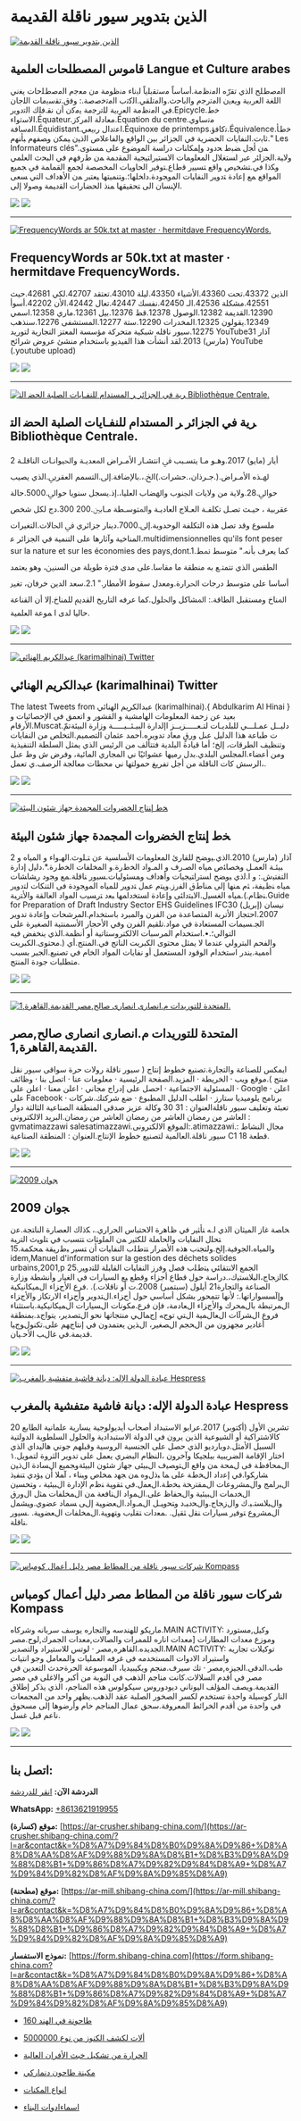 # الذين بتدوير سيور ناقلة القديمة

<a href="https://swt.shibang-china.com/?l=ar&img&k=%D8%A7%D9%84%D8%B0%D9%8A%D9%86+%D8%A8%D8%AA%D8%AF%D9%88%D9%8A%D8%B1+%D8%B3%D9%8A%D9%88%D8%B1+%D9%86%D8%A7%D9%82%D9%84%D8%A9+%D8%A7%D9%84%D9%82%D8%AF%D9%8A%D9%85%D8%A9" target="_blank">![الذين بتدوير سيور ناقلة القديمة](http://static.shibang-china.com/all-800x300/1436.jpg)</a>

## قاموس المصطلحات العلمية Langue et Culture arabes
اﻟﻣﺻطﻠﺢ اﻟذي ﺗﻘرّﻩ اﻟﻣﻧظﻣﺔ.أﺳﺎﺳﺎً ﻣﺳﺗﻘﺑﻠﻳﺎً ﻟﺑﻧﺎء ﻣﻧظوﻣﺔ ﻣن ﻣﻌﺟم اﻟﻣﺻطﻠﺣﺎت ﻳﻐﻧﻲ اﻟﻠﻐﺔ اﻟﻌرﺑﻳﺔ وﻳﻌﻳن اﻟﻣﺗرﺟم واﻟﺑﺎﺣث.واﻟﻣﺗﻠﻘﻲ.اﻟﻛﺗب اﻟﻣﺗﺧﺻﺻﺔ.: وﻓق.ﺗﻘﺳﻳﻣﺎت اﻟﻠﺟﺎن ﻓﻲ اﻟﻣﻧظﻣﺔ اﻟﻌرﺑﻳﺔ ﻟﻠﺗرﺟﻣﺔ ﻳﻣﻛن أن ﻧﻘ.ﻓﻠك اﻟﺗدوﻳر.Epicycle.ﺧط اﻻﺳﺗواء.Équateur.ﻣﻌﺎدﻟﺔ اﻟﻣرﻛز.Équation du centre.ﻣﺗﺳﺎوي اﻟﻣﺳﺎﻓﺔ.Équidistant.اﻋﺗداﻝ رﺑﻳﻌﻲ.Équinoxe de printemps.ﺗﻛﺎﻓؤ.Équivalence.ﺧطﺄ ﺛﺎﺑت.ﺍﻟﻨﻔﺎﻳﺎﺕ ﺍﻟﺤﻀﺮﻳﺔ ﻓﻲ ﺍﻟﺠﺰﺍﺋﺮ ﺑﻴﻦ ﺍﻟﻮﺍﻗﻊ ﻭﺍﻟﻔﺎﻋﻠﺎﺹ ﺍﻟﺫﻴﻥ ﻴﻤﻜﻥ ﻭﺼﻔﻬﻡ ﺒﺄﻨﻬﻡ.&quot; Les Informateurs clés&quot;.ﻤﻥ ﺃﺠل ﻀﺒﻁ ﺤﺩﻭﺩ ﻭﺇﻤﻜﺎﻨﺎﺕ ﺩﺭﺍﺴﺔ ﺍﻟﻤﻭﻀﻭﻉ ﻋﻠﻰ ﻤﺴﺘﻭﻯ ﻭﻻﻴﺔ.ﺍﻟﺠﺯﺍﺌﺭ ﻋﺒﺭ ﺍﺴﺘﻐﻼل ﺍﻟﻤﻌﻠﻭﻤﺎﺕ ﺍﻻﺴﺘﻴﺭﺍﺘﻴﺠﻴﺔ ﺍﻟﻤﻘﺩﻤﺔ ﻤﻥ ﻁﺭﻓﻬﻡ ﻓﻲ ﺍﻟﺒﺤﺙ ﺍﻟﻌﻠﻤﻲ ﻭﻜﺫﺍ ﻓﻲ.ﺘﺸﺨﻴﺹ ﻭﺍﻗﻊ ﺘﺴﻴﻴﺭ ﻗﻁﺎﻉ.ﺘﻭﻓﻴﺭ ﺍﻟﺤﺎﻭﻴﺎﺕ ﺍﻟﻤﺨﺼﺼﺔ ﻟﺠﻤﻊ ﺍﻟﻘﻤﺎﻤﺔ ﻓﻲ ﺠﻤﻴﻊ ﺍﻟﻤﻭﺍﻗﻊ ﻤﻊ ﺇﻋﺎﺩﺓ ﺘﺩﻭﻴﺭ ﺍﻟﻨﻔﺎﻴﺎﺕ ﺍﻟﻤﻭﺠﻭﺩﺓ.ﺩﺍﺨﻠﻬﺎ؛.ﻭﺘﻨﻤﻴﺘﻬﺎ ﻴﻌﺘﺒﺭ ﻤﻥ ﺍﻷﻫﺩﺍﻑ ﺍﻟﺘﻲ ﺴﻌﻰ ﺍﻹﻨﺴﺎﻥ ﺍﻟﻰ ﺘﺤﻘﻴﻘﻬﺎ ﻤﻨﺫ ﺍﻟﺤﻀﺎﺭﺍﺕ ﺍﻟﻘﺩﻴﻤﺔ ﻭﺼﻭﻻ ﺇﻟﻰ.


<a href="https://whatsapp.shibangsoft.com/WhatsApp.php" target="_blank" title="WhatsApp">![](http://static.shibang-china.com/icon/whatsapp.png)</a> <a href="https://swt.shibang-china.com/?l=ar&icon&k=%D8%A7%D9%84%D8%B0%D9%8A%D9%86+%D8%A8%D8%AA%D8%AF%D9%88%D9%8A%D8%B1+%D8%B3%D9%8A%D9%88%D8%B1+%D9%86%D8%A7%D9%82%D9%84%D8%A9+%D8%A7%D9%84%D9%82%D8%AF%D9%8A%D9%85%D8%A9" target="_blank">![](http://static.shibang-china.com/icon/chat-ar.png)</a>

---

<a href="https://swt.shibang-china.com/?l=ar&img&k=%D8%A7%D9%84%D8%B0%D9%8A%D9%86+%D8%A8%D8%AA%D8%AF%D9%88%D9%8A%D8%B1+%D8%B3%D9%8A%D9%88%D8%B1+%D9%86%D8%A7%D9%82%D9%84%D8%A9+%D8%A7%D9%84%D9%82%D8%AF%D9%8A%D9%85%D8%A9" target="_blank">![FrequencyWords ar 50k.txt at master · hermitdave FrequencyWords.](http://static.shibang-china.com/all-800x300/522.jpg)</a>

## FrequencyWords ar 50k.txt at master · hermitdave FrequencyWords.
الذين 43372.تحت 43360.الأشياء 43350.ليلة 43010.تعتقد 42707.لكي 42681.حيث 42551.مشكلة 42536.الـ 42450.نفسك 42447.تعال 42442.الأن 42202.أسوأ 12390.القديمة 12382.الوصول 12378.قط 12376.بيل 12361.ماري 12358.اسمي 12349.يقولون 12325.المخدرات 12290.ستة 12277.المستشفى 12276.سنذهب 12275.سيور ناقله شبكية متحركة مؤسسة المعتز التجارية لتوريد YouTube31 آذار (مارس) 2013.لقد أنشأت هذا الفيديو باستخدام منشئ عروض شرائح YouTube (.youtube upload)


<a href="https://whatsapp.shibangsoft.com/WhatsApp.php" target="_blank" title="WhatsApp">![](http://static.shibang-china.com/icon/whatsapp.png)</a> <a href="https://swt.shibang-china.com/?l=ar&icon&k=%D8%A7%D9%84%D8%B0%D9%8A%D9%86+%D8%A8%D8%AA%D8%AF%D9%88%D9%8A%D8%B1+%D8%B3%D9%8A%D9%88%D8%B1+%D9%86%D8%A7%D9%82%D9%84%D8%A9+%D8%A7%D9%84%D9%82%D8%AF%D9%8A%D9%85%D8%A9" target="_blank">![](http://static.shibang-china.com/icon/chat-ar.png)</a>

---

<a href="https://swt.shibang-china.com/?l=ar&img&k=%D8%A7%D9%84%D8%B0%D9%8A%D9%86+%D8%A8%D8%AA%D8%AF%D9%88%D9%8A%D8%B1+%D8%B3%D9%8A%D9%88%D8%B1+%D9%86%D8%A7%D9%82%D9%84%D8%A9+%D8%A7%D9%84%D9%82%D8%AF%D9%8A%D9%85%D8%A9" target="_blank">![ﺮﻳﺔ ﻓﻲ اﻟﺠﺰاﺋﺮ ﺮ اﻟﻤﺴﺘﺪام ﻟﻠﻨﻔـﺎﻳﺎت اﻟﺼﻠﺒﺔ اﻟﺤﻀ اﻟﺘ Bibliothèque Centrale.](http://static.shibang-china.com/all-800x300/1278.jpg)</a>

## ﺮﻳﺔ ﻓﻲ اﻟﺠﺰاﺋﺮ ﺮ اﻟﻤﺴﺘﺪام ﻟﻠﻨﻔـﺎﻳﺎت اﻟﺼﻠﺒﺔ اﻟﺤﻀ اﻟﺘ Bibliothèque Centrale.
2 أيار (مايو) 2017.وﻫـﻮ ﻣـﺎ ﻳﺘﺴـﺒﺐ ﰲ اﻧﺘﺸـﺎر اﻷﻣـﺮاض اﳌﻌﺪﻳـﺔ واﳊﻴﻮاﻧـﺎت اﻟﻨﺎﻗﻠـﺔ ﳍـﺬﻩ اﻷﻣـﺮاض.(.ﺟـﺮذان،.ﺣﺸﺮات.)اﱁ.،.ﺑﺎﻹﺿﺎﻓﺔ.إﱃ.اﻟﺘﺴﻤﻢ اﻟﻌﻘﺮﰊ.اﻟﺬي ﻳﺼﻴﺐ ﺣﻮاﱄ.28.وﻻﻳﺔ ﻣﻦ وﻻﻳﺎت اﳉﻨﻮب واﳍﻀﺎب اﻟﻌﻠﻴﺎ،.إذ.ﻳﺴﺠﻞ ﺳﻨﻮﻳﺎ ﺣﻮاﱄ.5000.ﺣﺎﻟﺔ ﻋﻘﺮﺑﻴﺔ ، ﺣﻴـﺚ ﺗﺼـﻞ ﺗﻜﻠﻔـﺔ اﻟﻌـﻼج اﻟﻌﺎدﻳـﺔ واﳌﺘﻮﺳـﻄﺔ ﻣـﺎﺑﲔ.200 300.دج ﻟﻜﻞ ﺷﺨﺺ ﻣﻠﺴﻮع وﻗﺪ ﺗﺼﻞ ﻫﺬﻩ اﻟﺘﻜﻠﻔﺔ اﻟﻮﺣﺪوﻳﺔ.إﱃ.7000.دﻳﻨﺎر ﺟﺰاﺋﺮي ﰲ اﳊﺎﻻت.اﻟﺘﻐﻴﺮات اﻟﻤﻨﺎﺧﻴﺔ وآﺛﺎرﻫﺎ ﻋﻠﻰ اﻟﺘﻨﻤﻴﺔ ﻓﻲ اﻟﺠﺰاﺋﺮ ﻋ.multidimensionnelles qu&#39;ils font peser sur la nature et sur les économies des pays,dont.1.ﻛﻤﺎ ﻳﻌﺮف ﺑﺄﻧﻪ.&quot; ﻣﺘﻮﺳﻂ ﳕﻂ اﻟﻄﻘﺲ اﻟﺬي ﺗﺘﻤﺘ.ﻊ ﺑﻪ ﻣﻨﻄﻘﺔ ﻣﺎ ﻣﻘﺎﺳﺎ.ﻋﻠﻰ ﻣﺪى ﻓﱰة ﻃﻮﻳﻠﺔ ﻣﻦ اﻟﺴﻨﲔ، وﻫﻮ ﻳﻌﺘﻤﺪ أﺳﺎﺳﺎ ﻋﻠﻰ ﻣﺘﻮﺳﻂ درﺟﺎت اﳊﺮارة.وﻣﻌﺪل ﺳﻘﻮط اﻷﻣﻄﺎر.&quot; 2.1.ﺳﻌﺪ اﻟﺪﻳﻦ ﺧﺮﻓﺎن، ﺗﻐﲑ اﳌﻨﺎخ وﻣﺴﺘﻘﺒﻞ اﻟﻄﺎﻗﺔ.: اﳌﺸﺎﻛﻞ واﳊﻠﻮل.ﻛﻤﺎ ﻋﺮﻓﻪ اﻟﺘﺎرﻳﺦ اﻟﻘﺪﱘ ﻟﻠﻤﻨﺎخ.إﻻ أن اﻟﻘﻨﺎﻋﺔ ﺣﺎﻟﻴﺎ ﻟﺪى ا ﻤﻮﻋﺔ اﻟﻌﻠﻤﻴﺔ.


<a href="https://whatsapp.shibangsoft.com/WhatsApp.php" target="_blank" title="WhatsApp">![](http://static.shibang-china.com/icon/whatsapp.png)</a> <a href="https://swt.shibang-china.com/?l=ar&icon&k=%D8%A7%D9%84%D8%B0%D9%8A%D9%86+%D8%A8%D8%AA%D8%AF%D9%88%D9%8A%D8%B1+%D8%B3%D9%8A%D9%88%D8%B1+%D9%86%D8%A7%D9%82%D9%84%D8%A9+%D8%A7%D9%84%D9%82%D8%AF%D9%8A%D9%85%D8%A9" target="_blank">![](http://static.shibang-china.com/icon/chat-ar.png)</a>

---

<a href="https://swt.shibang-china.com/?l=ar&img&k=%D8%A7%D9%84%D8%B0%D9%8A%D9%86+%D8%A8%D8%AA%D8%AF%D9%88%D9%8A%D8%B1+%D8%B3%D9%8A%D9%88%D8%B1+%D9%86%D8%A7%D9%82%D9%84%D8%A9+%D8%A7%D9%84%D9%82%D8%AF%D9%8A%D9%85%D8%A9" target="_blank">![عبدالكريم الهنائي (karimalhinai) Twitter](http://static.shibang-china.com/all-800x300/61.jpg)</a>

## عبدالكريم الهنائي (karimalhinai) Twitter
The latest Tweets from عبدالكريم الهنائي (karimalhinai).{ Abdulkarim Al Hinai } بعيد عن زحمة المعلومات الهامشية و القشور و اتعمق في الإحصائيات و الأرقام.Muscat.دليــل عمـلـــي للبلديـات لتـعـــــزيــز اإلدارة البيـئــيـــــة وزارة البيئةتمّ ت طباعة هذا الدليل عىل ورقٍ معاد تدويره.أحمد عثمان التصميم.التخلص من النفايات وتنظيف الطرقات، إلخ؛ أما قيادة البلدية فتتألف من الرئيس الذي يمثل السلطة التنفيذية ومن أعضاء.المجلس البلدي.بدل رميها عشوائيًا ني المجاري المائية، وفرض ش وط عىل الرسش كات الناقلة من أجل تفريغ حمولتها ني محطات معالجة الرصف.ي تعمل،.


<a href="https://whatsapp.shibangsoft.com/WhatsApp.php" target="_blank" title="WhatsApp">![](http://static.shibang-china.com/icon/whatsapp.png)</a> <a href="https://swt.shibang-china.com/?l=ar&icon&k=%D8%A7%D9%84%D8%B0%D9%8A%D9%86+%D8%A8%D8%AA%D8%AF%D9%88%D9%8A%D8%B1+%D8%B3%D9%8A%D9%88%D8%B1+%D9%86%D8%A7%D9%82%D9%84%D8%A9+%D8%A7%D9%84%D9%82%D8%AF%D9%8A%D9%85%D8%A9" target="_blank">![](http://static.shibang-china.com/icon/chat-ar.png)</a>

---

<a href="https://swt.shibang-china.com/?l=ar&img&k=%D8%A7%D9%84%D8%B0%D9%8A%D9%86+%D8%A8%D8%AA%D8%AF%D9%88%D9%8A%D8%B1+%D8%B3%D9%8A%D9%88%D8%B1+%D9%86%D8%A7%D9%82%D9%84%D8%A9+%D8%A7%D9%84%D9%82%D8%AF%D9%8A%D9%85%D8%A9" target="_blank">![ﺨﻁ ﺇﻨﺘﺎﺝ ﺍﻟﺨﻀﺭﻭﺍﺕ ﺍﻟﻤﺠﻤﺩﺓ جهاز شئون البيئة](http://static.shibang-china.com/all-800x300/894.jpg)</a>

## ﺨﻁ ﺇﻨﺘﺎﺝ ﺍﻟﺨﻀﺭﻭﺍﺕ ﺍﻟﻤﺠﻤﺩﺓ جهاز شئون البيئة
2 آذار (مارس) 2010.ﺍﻟﺫﻱ.ﻴﻭﻀﺢ ﻟﻠﻘﺎﺭﺉ ﺍﻟﻤﻌﻠﻭﻤﺎﺕ ﺍﻷﺴﺎﺴﻴﺔ ﻋﻥ ﺘـﻠﻭﺙ.ﺍﻟﻬـﻭﺍﺀ ﻭ ﺍﻟﻤﻴﺎﻩ ﻭ ﺒﻴﺌـﺔ ﺍﻟﻌﻤـل ﻭﺨﺼﺎﺌﺹ ﻤﻴﺎﻩ ﺍﻟﺼـﺭﻑ ﻭ ﺍﻟﻤـﻭﺍﺩ ﺍﻟﺨﻁﺭﺓ.ﻭ ﺍﻟﻤﺨﻠﻔﺎﺕ ﺍﻟﺨﻁﺭﺓ.*.ﺩﻟﻴل ﺇﺩﺍﺭﺓ ﺍﻟﺘﻔﺘﻴﺵ.: ﻭ ﺍ.ﻟﺫﻱ ﻴﻭﻀﺢ ﺍﺴﺘﺭﺍﺘﻴﺠﻴﺎﺕ ﻭﺃﻫﺩﺍﻑ ﻭﻤﺴﺌﻭﻟﻴﺎﺕ.ﺴﻴﻭﺭ ﻨﺎﻗﻠﺔ.ﻤﻊ ﻭﺠﻭﺩ ﺭﺸﺎﺸﺎﺕ ﻤﻴﺎﻩ ﻨﻅﻴﻔﺔ، ﺜﻡ ﻤﻨﻬﺎ ﺇﻟﻰ ﻤﻨﺎﻁﻕ ﺍﻟﻔﺭﺯ.ﻭﻴﺘﻡ ﻋﻤل ﺘﺩﻭﻴﺭ ﻟﻠﻤﻴﺎﻩ ﺍﻟﻤﻭﺠﻭﺩﺓ ﻓﻰ ﺍﻟﺘﻨﻜﺎﺕ ﻟﺘﺩﻭﻴﺭ ﻤﻴﺎﻩ ﺍﻟﻐﺴﻴل.ﺍﻻﺒﺘﺩﺍﺌﻰ ﻭﺇﻋﺎﺩﺓ ﺍﺴﺘﺨﺩﺍﻤﻬﺎ ﺒﻌﺩ ﺘﺭﺴﻴﺏ ﺍﻟﻤﻭﺍﺩ ﺍﻟﻌﺎﻟﻘﺔ ﻭﺍﻷﺘﺭﺒﺔ.(.ﻨﻅﺎﻡ.Guide for Preparation of Draft Industry Sector EHS Guidelines IFC30 نيسان (إبريل) 2007.اﺣﺘﺠﺎز اﻷﺗﺮﺑﺔ اﻟﻤﺘﺼﺎﻋﺪة ﻣﻦ اﻟﻔﺮن واﻟﻤﺒﺮد ﺑﺎﺳﺘﺨﺪام.اﻟﻤﺮﺷﺤﺎت وإﻋﺎدة ﺗﺪوﻳﺮ اﻟﺠ.ﺴﻴﻤﺎت اﻟﻤﺴﺘﻌﺎدة ﻓﻲ ﻣﻮاد.ﺗﻠﻘﻴﻢ اﻟﻔﺮن وﻓﻲ اﻷﺣﺠﺎر اﻷﺳﻤﻨﺘﻴﺔ اﻟﺼﻐﻴﺮة ﻋﻠﻰ اﻟﺘﻮاﻟﻲ؛.•.اﺳﺘﺨﺪام اﻟﻤﺮﺳﺒﺎت اﻻﻟﻜﺘﺮوﺳﺘﺎﺗﻴﺔ أو أﻧﻈﻤﺔ.اﻟﺬي ﻳﻨﺨﻔﺾ ﻓﻴﻪ ﻣﺤﺘﻮى.اﻟﻜﺒﺮﻳﺖ.) واﻟﻔﺤﻢ اﻟﺒﺘﺮوﻟﻲ ﻋﻨﺪﻣﺎ ﻻ ﻳﻤﺜﻞ ﻣﺤﺘﻮى اﻟﻜﺒﺮﻳﺖ اﻟﻨﺎﺗﺞ ﻓﻲ.اﻟﻤﻨﺘﺞ.أي أهﻤﻴﺔ.ﻳﻨﺪر اﺳﺘﺨﺪام اﻟﻮﻗﻮد اﻟﻤﺴﺘﻌﻤﻞ أو ﻧﻔﺎﻳﺎت اﻟﻤﻮاد اﻟﺨﺎم ﻓﻲ ﺗﺼﻨﻴﻊ.اﻟﺠﻴﺮ ﺑﺴﺒﺐ ﻣﺘﻄﻠﺒﺎت ﺟﻮدة اﻟﻤﻨﺘﺞ.


<a href="https://whatsapp.shibangsoft.com/WhatsApp.php" target="_blank" title="WhatsApp">![](http://static.shibang-china.com/icon/whatsapp.png)</a> <a href="https://swt.shibang-china.com/?l=ar&icon&k=%D8%A7%D9%84%D8%B0%D9%8A%D9%86+%D8%A8%D8%AA%D8%AF%D9%88%D9%8A%D8%B1+%D8%B3%D9%8A%D9%88%D8%B1+%D9%86%D8%A7%D9%82%D9%84%D8%A9+%D8%A7%D9%84%D9%82%D8%AF%D9%8A%D9%85%D8%A9" target="_blank">![](http://static.shibang-china.com/icon/chat-ar.png)</a>

---

<a href="https://swt.shibang-china.com/?l=ar&img&k=%D8%A7%D9%84%D8%B0%D9%8A%D9%86+%D8%A8%D8%AA%D8%AF%D9%88%D9%8A%D8%B1+%D8%B3%D9%8A%D9%88%D8%B1+%D9%86%D8%A7%D9%82%D9%84%D8%A9+%D8%A7%D9%84%D9%82%D8%AF%D9%8A%D9%85%D8%A9" target="_blank">![المتحدة للتوريدات م.انصارى انصارى صالح,مصر القديمة,القاهرة,1.](http://static.shibang-china.com/all-800x300/1030.jpg)</a>

## المتحدة للتوريدات م.انصارى انصارى صالح,مصر القديمة,القاهرة,1.
ايمكس للصناعة والتجارة.تصنيع خطوط إنتاج ( سيور ناقلة رولات حرة سواقى سيور نقل منتج ).موقع ويب &middot; الخريطة &middot; المزيد.الصفحة الرئيسية &middot; معلومات عنا &middot; اتصل بنا &middot; وظائف &middot; المسئولية الاجتماعية &middot; احصل على إدراج مجاني &middot; اعلن معنا &middot; اعلن على Google &middot; اعلن على Facebook &middot; برنامج يلوميديا ستارز &middot; اطلب الدليل المطبوع &middot; ضع شركتك.شركات تعبئة وتغليف سيور ناقلةالعنوان : 31 30 وكالة عزيز صدقى المنطقة الصناعية الثالثة دوار العاشر من رمضان العاشر من رمضان العاشر من رمضان.البريد الالكترونى : gvmatimazzawi salesatimazzawi.الموقع الالكترونى:.atimazzawi.مجال النشاط : سيور ناقلة.العالمية لتصنيع خطوط الإنتاج.العنوان : المنطقة الصناعية C1 قطعة 18.


<a href="https://whatsapp.shibangsoft.com/WhatsApp.php" target="_blank" title="WhatsApp">![](http://static.shibang-china.com/icon/whatsapp.png)</a> <a href="https://swt.shibang-china.com/?l=ar&icon&k=%D8%A7%D9%84%D8%B0%D9%8A%D9%86+%D8%A8%D8%AA%D8%AF%D9%88%D9%8A%D8%B1+%D8%B3%D9%8A%D9%88%D8%B1+%D9%86%D8%A7%D9%82%D9%84%D8%A9+%D8%A7%D9%84%D9%82%D8%AF%D9%8A%D9%85%D8%A9" target="_blank">![](http://static.shibang-china.com/icon/chat-ar.png)</a>

---

<a href="https://swt.shibang-china.com/?l=ar&img&k=%D8%A7%D9%84%D8%B0%D9%8A%D9%86+%D8%A8%D8%AA%D8%AF%D9%88%D9%8A%D8%B1+%D8%B3%D9%8A%D9%88%D8%B1+%D9%86%D8%A7%D9%82%D9%84%D8%A9+%D8%A7%D9%84%D9%82%D8%AF%D9%8A%D9%85%D8%A9" target="_blank">![ﺠﻭﺍﻥ 2009](http://static.shibang-china.com/all-800x300/750.jpg)</a>

## ﺠﻭﺍﻥ 2009
ﺨﺎﺼﺔ ﻏﺎﺯ ﺍﻟﻤﻴﺜﺎﻥ ﺍﻟﺫﻱ ﻟ.ﻪ ﺘﺄﺜﻴﺭ ﻓﻲ ﻅﺎﻫﺭﺓ ﺍﻻﺤﺘﺒﺎﺱ ﺍﻟﺤﺭﺍﺭﻱ.، ﻜﺫﻟﻙ ﺍﻟﻌﺼﺎﺭﺓ ﺍﻟﻨﺎﺘﺠﺔ.ﻋﻥ ﺘﺤﻠل ﺍﻟﻨﻔﺎﻴﺎﺕ ﻭﺍﻟﺤﺎﻤﻠﺔ ﻟﻠﻜﺜﻴﺭ ﻤﻥ ﺍﻟﻤﻠﻭﺜﺎﺕ ﺘﺘﺴﺒﺏ ﻓﻲ ﺘﻠﻭﻴﺙ ﺍﻟﺘﺭﺒﺔ ﻭﺍﻟﻤﻴﺎﻩ.ﺍﻟﺠﻭﻓﻴﺔ.ﺇﻟﺦ.ﻭﻟﺘﺠﻨﺏ ﻫﺫﻩ ﺍﻷﻀﺭﺍﺭ ﺘﺘﻁﻠﺏ ﺍﻟﻨﻔﺎﻴﺎﺕ ﺃﻥ ﺘﺴﻴﺭ ﺒﻁﺭﻴﻘﺔ ﻤﺤﻜﻤﺔ.15 idem,Manuel d&#39;information sur la gestion des déchets solides urbains,2001,p 25.ﺍﻟﺠﻤﻊ ﺍﻻﻨﺘﻘﺎﺌﻲ ﻴﺘﻁﻠﺏ ﻓﺼل ﻭﻓﺭﺯ ﺍﻟﻨﻔﺎﻴﺎﺕ ﺍﻟﻘﺎﺒﻠﺔ ﻟﻠﺘﺩﻭﻴﺭ ﻜﺎﻟﺯﺠﺎﺝ،ﺍﻟﺒﻼﺴﺘﻴﻙ،.دراﺳﺔ ﺣﻮل ﻗﻄﺎع أﺟﺰاء وﻗﻄﻊ ﻴﻊ اﻟﺴﻴﺎرات ﻓﻲ اﻟﻐﻴﺎر وأﻧﺸﻄﺔ وزارة الصناعة والتجارة21 أيلول (سبتمبر) 2008.ت أو ﻧﺎﻗﻼت.). .ﻓﺮع اﻷﺝﺰاء اﻝﻤﻴﻜﺎﻧﻴﻜﻴﺔ وإآﺴﺴﻮاراﺗﻬﺎ.: ﻷﻧﻬﺎ ﺗﺘﻤﺤﻮر ﺑﺸﻜﻞ أﺳﺎﺳﻲ ﺣﻮل أﺝﺰاء.اﻝﺘﺪوﻳﺮ وأﺝﺰاء اﻻرﺗﻜﺎز واﻷﺝﺰاء اﻝﻤﺮﺗﺒﻄﺔ ﺑﺎﻝﻤﺤﺮك واﻷﺝﺰاء اﻝﻌﺎدﻣﺔ، ﻓﺈن ﻓﺮع.ﻣﻜﻮﻧﺎت اﻝﺴﻴﺎرات اﻝﻤﻴﻜﺎﻧﻴﻜﻴﺔ.ﺑﺎﺳﺘﺜﻨﺎء ﻓﺮوع اﻝﺸﺮآﺎت اﻝﻌﺎﻝﻤﻴﺔ اﻝﺘﻲ ﺗﻮﺝﻪ إﺝﻤﺎﻝﻲ ﻣﻨﺘﺠﺎﺗﻬﺎ ﻧﺤﻮ اﻝﺘﺼﺪﻳﺮ، ﻳﺘﻮاﺝﺪ.ﺑﻤﻨﻄﻘﺔ أﻏﺎدﻳﺮ ﻣﺠﻬﺰون ﻣﻦ اﻝﺤﺠﻢ اﻝﺼﻐﻴﺮ، اﻝﺬﻳﻦ ﻳﻌﺘﻤﺪون ﻓﻲ إﻧﺘﺎﺝﻬﻢ ﻋﻠﻰ.ﺗﻜﻨﻮﻝﻮﺝﻴﺎ ﻗﺪﻳﻤﺔ.ﻓﻲ ﻏﺎﻝﺐ اﻷﺣ.ﻴﺎن.


<a href="https://whatsapp.shibangsoft.com/WhatsApp.php" target="_blank" title="WhatsApp">![](http://static.shibang-china.com/icon/whatsapp.png)</a> <a href="https://swt.shibang-china.com/?l=ar&icon&k=%D8%A7%D9%84%D8%B0%D9%8A%D9%86+%D8%A8%D8%AA%D8%AF%D9%88%D9%8A%D8%B1+%D8%B3%D9%8A%D9%88%D8%B1+%D9%86%D8%A7%D9%82%D9%84%D8%A9+%D8%A7%D9%84%D9%82%D8%AF%D9%8A%D9%85%D8%A9" target="_blank">![](http://static.shibang-china.com/icon/chat-ar.png)</a>

---

<a href="https://swt.shibang-china.com/?l=ar&img&k=%D8%A7%D9%84%D8%B0%D9%8A%D9%86+%D8%A8%D8%AA%D8%AF%D9%88%D9%8A%D8%B1+%D8%B3%D9%8A%D9%88%D8%B1+%D9%86%D8%A7%D9%82%D9%84%D8%A9+%D8%A7%D9%84%D9%82%D8%AF%D9%8A%D9%85%D8%A9" target="_blank">![عبادة الدولة الإله: ديانة فاشية متفشية بالمغرب Hespress](http://static.shibang-china.com/all-800x300/1453.jpg)</a>

## عبادة الدولة الإله: ديانة فاشية متفشية بالمغرب Hespress
20 تشرين الأول (أكتوبر) 2017.عرابو الاستبداد أصحاب أيديولوجية يسارية علمانية الطابع كالاشتراكية أو الشيوعية الذين يرون في الدولة الاستبدادية والحلول السلطوية الدولتية السبيل الأمثل.دوبارديو الذي حصل على الجنسية الروسية وقبلهم جوني هاليداي الذي اختار الإقامة الضريبية ببلجيكا وآخرون ،النظام البضري يعمل على تدوير الثروة لتمويل.١ ﺍﻝﻤﺤﺎﻓﻅﺔ ﻓﻰ ﻝﻤﺤﺔ ﻤﻥ ﻭﺍﻗﻊ ﺍﻝﺘﻭﺼﻴﻑ ﺍﻝﺒﻴﺌﻰ جهاز شئون البيئةﻭﺠﻤﻴﻊ ﺍﻝﺴﺎﺩﺓ ﺍﻝﺫﻴﻥ ﺸﺎﺭﻜﻭﺍ.ﻓﻲ ﺇﻋﺩﺍﺩ ﺍﻝﺨﻁﺔ ﻋﻠﻰ ﻤﺎ ﺒﺫﻝﻭﻩ ﻤﻥ ﺠﻬﺩ ﻤﺨﻠﺹ ﻭﺒﻨﺎﺀ ، ﺁﻤﻼ ﺃﻥ ﻴﺅﺩﻱ ﺘﻨﻔﻴﺫ ﺍﻝﺒﺭﺍﻤﺞ ﻭﺍﻝﻤﺸﺭﻭﻋﺎﺕ ﺍﻝﻤﻘﺘﺭﺤﺔ ﺒﺨﻁﺔ.ﺍﻝﻌﻤل.ﻓﻲ ﺘﻘﻭﻴﺔ ﻨﻅﻡ ﺍﻹﺩﺍﺭﺓ ﺍﻝﺒﻴﺌﻴﺔ ، ﻭﺘﺤﺴﻴﻥ ﺍﻝﺨﺩﻤﺎﺕ ﺍﻝﺒﻴﺌﻴﺔ ﻭﺍﻝﺤﻔﺎﻅ ﻋﻠﻰ.ﺍﻝﻤﻭﺍﺩ ﺍﻝﻨﺎﻓﻌﺔ ﻤﻥ ﺍﻝﻤﺨﻠﻔﺎﺕ ﻤﺜل ﺍﻝﻭﺭﻕ ﻭﺍﻝﺒﻼﺴﺘ.ﻴ.ﻙ ﻭﺍﻝﺯﺠﺎﺝ.ﻭﺍﻝﺤﺩﻴـﺩ ﻭﺘﺤﻭﻴـل ﺍﻝﻤـﻭﺍﺩ.ﺍﻝﻌﻀﻭﻴﺔ ﺇﻝﻰ ﺴﻤﺎﺩ ﻋﻀﻭﻱ.ﻭﻴﺸﻤل ﺍﻝﻤﺸﺭﻭﻉ ﺘﻭﻓﻴﺭ ﺴﻴﺎﺭﺍﺕ ﻨﻘل ﺜﻘﻴل. .ﻤﻌﺩﺍﺕ ﺘﻘﻠﻴﺏ ﻭﺘﻬﻭﻴﺔ.ﺍﻝﻤﺨﻠﻔﺎﺕ ﺍﻝﻌﻀﻭﻴﺔ. .ﺴﻴﻭﺭ ﻨﺎﻗﻠﺔ.


<a href="https://whatsapp.shibangsoft.com/WhatsApp.php" target="_blank" title="WhatsApp">![](http://static.shibang-china.com/icon/whatsapp.png)</a> <a href="https://swt.shibang-china.com/?l=ar&icon&k=%D8%A7%D9%84%D8%B0%D9%8A%D9%86+%D8%A8%D8%AA%D8%AF%D9%88%D9%8A%D8%B1+%D8%B3%D9%8A%D9%88%D8%B1+%D9%86%D8%A7%D9%82%D9%84%D8%A9+%D8%A7%D9%84%D9%82%D8%AF%D9%8A%D9%85%D8%A9" target="_blank">![](http://static.shibang-china.com/icon/chat-ar.png)</a>

---

<a href="https://swt.shibang-china.com/?l=ar&img&k=%D8%A7%D9%84%D8%B0%D9%8A%D9%86+%D8%A8%D8%AA%D8%AF%D9%88%D9%8A%D8%B1+%D8%B3%D9%8A%D9%88%D8%B1+%D9%86%D8%A7%D9%82%D9%84%D8%A9+%D8%A7%D9%84%D9%82%D8%AF%D9%8A%D9%85%D8%A9" target="_blank">![شركات سيور ناقلة من المطاط مصر دليل أعمال كومباس Kompass](http://static.shibang-china.com/all-800x300/27.jpg)</a>

## شركات سيور ناقلة من المطاط مصر دليل أعمال كومباس Kompass
ماريكو للهندسه والتجاره يوسف سربانه وشركاه.MAIN ACTIVITY: وكيل,مستورد وموزع معدات المطارات [معدات اناره للممرات والصالات,معدات الجمرك,لوح.مصر الجديده.القاهره,مصر &middot; لوتس للاستيراد والتصدير.MAIN ACTIVITY: توكيلات تجاريه واستيراد الادوات المستخدمه فى غرفه العمليات والمعامل وجو انتيات طب.الدقى.الجيزه,مصر &middot; تك سيرف.منجم ويكيبيديا، الموسوعة الحرةحدث التعدين في مصر في أقدم السلالات.كانت مناجم الذهب في النوبة من أكبر والاغلى في مصر القديمة.ويصف المؤلف اليوناني ديودوروس سيكولوس هذه المناجم، الذي يذكر إطلاق النار كوسيلة واحدة تستخدم لكسر الصخور الصلبة عقد الذهب.يظهر واحد من المجمعات في واحدة من أقدم الخرائط المعروفة.سحق عمال المناجم خام وأرضوها إلى مسحوق ناعم قبل غسل.


<a href="https://whatsapp.shibangsoft.com/WhatsApp.php" target="_blank" title="WhatsApp">![](http://static.shibang-china.com/icon/whatsapp.png)</a> <a href="https://swt.shibang-china.com/?l=ar&icon&k=%D8%A7%D9%84%D8%B0%D9%8A%D9%86+%D8%A8%D8%AA%D8%AF%D9%88%D9%8A%D8%B1+%D8%B3%D9%8A%D9%88%D8%B1+%D9%86%D8%A7%D9%82%D9%84%D8%A9+%D8%A7%D9%84%D9%82%D8%AF%D9%8A%D9%85%D8%A9" target="_blank">![](http://static.shibang-china.com/icon/chat-ar.png)</a>

---
## اتصل بنا:

**الدردشة الآن:** [انقر للدردشة](https://swt.shibang-china.com?l=ar&contact&k=%D8%A7%D9%84%D8%B0%D9%8A%D9%86+%D8%A8%D8%AA%D8%AF%D9%88%D9%8A%D8%B1+%D8%B3%D9%8A%D9%88%D8%B1+%D9%86%D8%A7%D9%82%D9%84%D8%A9+%D8%A7%D9%84%D9%82%D8%AF%D9%8A%D9%85%D8%A9)

**WhatsApp:**  [+8613621919955](https://whatsapp.shibangsoft.com/WhatsApp.php)

**موقع (كسارة):** [https://ar-crusher.shibang-china.com/](https://ar-crusher.shibang-china.com/?l=ar&contact&k=%D8%A7%D9%84%D8%B0%D9%8A%D9%86+%D8%A8%D8%AA%D8%AF%D9%88%D9%8A%D8%B1+%D8%B3%D9%8A%D9%88%D8%B1+%D9%86%D8%A7%D9%82%D9%84%D8%A9+%D8%A7%D9%84%D9%82%D8%AF%D9%8A%D9%85%D8%A9)

**موقع (مطحنة):** [https://ar-mill.shibang-china.com/](https://ar-mill.shibang-china.com/?l=ar&contact&k=%D8%A7%D9%84%D8%B0%D9%8A%D9%86+%D8%A8%D8%AA%D8%AF%D9%88%D9%8A%D8%B1+%D8%B3%D9%8A%D9%88%D8%B1+%D9%86%D8%A7%D9%82%D9%84%D8%A9+%D8%A7%D9%84%D9%82%D8%AF%D9%8A%D9%85%D8%A9)

**نموذج الاستفسار:** [https://form.shibang-china.com](https://form.shibang-china.com?l=ar&contact&k=%D8%A7%D9%84%D8%B0%D9%8A%D9%86+%D8%A8%D8%AA%D8%AF%D9%88%D9%8A%D8%B1+%D8%B3%D9%8A%D9%88%D8%B1+%D9%86%D8%A7%D9%82%D9%84%D8%A9+%D8%A7%D9%84%D9%82%D8%AF%D9%8A%D9%85%D8%A9)

* [160 طاحونة في الهند](../23/160%20%D8%B7%D8%A7%D8%AD%D9%88%D9%86%D8%A9%20%D9%81%D9%8A%20%D8%A7%D9%84%D9%87%D9%86%D8%AF.md)

* [ألات لكشف الكنوز من نوع 5000000](../21/%D8%A3%D9%84%D8%A7%D8%AA%20%D9%84%D9%83%D8%B4%D9%81%20%D8%A7%D9%84%D9%83%D9%86%D9%88%D8%B2%20%D9%85%D9%86%20%D9%86%D9%88%D8%B9%205000000.md)

* [الحرارة من تشكيل خبث الأفران العالية](../23/%D8%A7%D9%84%D8%AD%D8%B1%D8%A7%D8%B1%D8%A9%20%D9%85%D9%86%20%D8%AA%D8%B4%D9%83%D9%8A%D9%84%20%D8%AE%D8%A8%D8%AB%20%D8%A7%D9%84%D8%A3%D9%81%D8%B1%D8%A7%D9%86%20%D8%A7%D9%84%D8%B9%D8%A7%D9%84%D9%8A%D8%A9.md)

* [مكينة طاحون دنماركي](../21/%D9%85%D9%83%D9%8A%D9%86%D8%A9%20%D8%B7%D8%A7%D8%AD%D9%88%D9%86%20%D8%AF%D9%86%D9%85%D8%A7%D8%B1%D9%83%D9%8A.md)

* [انواع المكنات](../21/%D8%A7%D9%86%D9%88%D8%A7%D8%B9%20%D8%A7%D9%84%D9%85%D9%83%D9%86%D8%A7%D8%AA.md)

* [اسماءادوات البناء](../21/%D8%A7%D8%B3%D9%85%D8%A7%D8%A1%D8%A7%D8%AF%D9%88%D8%A7%D8%AA%20%D8%A7%D9%84%D8%A8%D9%86%D8%A7%D8%A1.md)